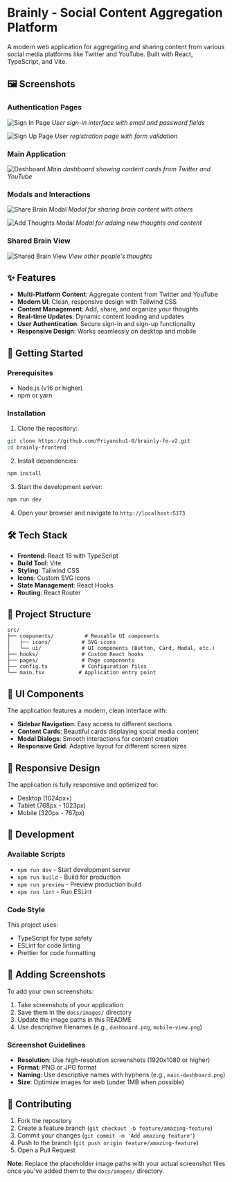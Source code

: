 # Brainly - Social Content Aggregation Platform

A modern web application for aggregating and sharing content from various social media platforms like Twitter and YouTube. Built with React, TypeScript, and Vite.

## 🖼️ Screenshots

### Authentication Pages
![Sign In Page](./docs/images/signin.png)
*User sign-in interface with email and password fields*

![Sign Up Page](./docs/images/signup.png)
*User registration page with form validation*

### Main Application
![Dashboard](./docs/images/dashboard.png)
*Main dashboard showing content cards from Twitter and YouTube*

### Modals and Interactions
![Share Brain Modal](./docs/images/share-brain-modal.png)
*Modal for sharing brain content with others*

![Add Thoughts Modal](./docs/images/add-thoughts-modal.png)
*Modal for adding new thoughts and content*

### Shared Brain View
![Shared Brain View](./docs/images/shared-brain.png)
*View other people's thoughts*

## ✨ Features

- **Multi-Platform Content**: Aggregate content from Twitter and YouTube
- **Modern UI**: Clean, responsive design with Tailwind CSS
- **Content Management**: Add, share, and organize your thoughts
- **Real-time Updates**: Dynamic content loading and updates
- **User Authentication**: Secure sign-in and sign-up functionality
- **Responsive Design**: Works seamlessly on desktop and mobile

## 🚀 Getting Started

### Prerequisites

- Node.js (v16 or higher)
- npm or yarn

### Installation

1. Clone the repository:
```bash
git clone https://github.com/Priyanshu1-0/brainly-fe-v2.git
cd brainly-frontend
```

2. Install dependencies:
```bash
npm install
```

3. Start the development server:
```bash
npm run dev
```

4. Open your browser and navigate to `http://localhost:5173`

## 🛠️ Tech Stack

- **Frontend**: React 18 with TypeScript
- **Build Tool**: Vite
- **Styling**: Tailwind CSS
- **Icons**: Custom SVG icons
- **State Management**: React Hooks
- **Routing**: React Router

## 📁 Project Structure

```
src/
├── components/          # Reusable UI components
│   ├── icons/          # SVG icons
│   └── ui/             # UI components (Button, Card, Modal, etc.)
├── hooks/              # Custom React hooks
├── pages/              # Page components
├── config.ts           # Configuration files
└── main.tsx           # Application entry point
```

## 🎨 UI Components

The application features a modern, clean interface with:

- **Sidebar Navigation**: Easy access to different sections
- **Content Cards**: Beautiful cards displaying social media content
- **Modal Dialogs**: Smooth interactions for content creation
- **Responsive Grid**: Adaptive layout for different screen sizes

## 📱 Responsive Design

The application is fully responsive and optimized for:
- Desktop (1024px+)
- Tablet (768px - 1023px)
- Mobile (320px - 767px)

## 🔧 Development

### Available Scripts

- `npm run dev` - Start development server
- `npm run build` - Build for production
- `npm run preview` - Preview production build
- `npm run lint` - Run ESLint

### Code Style

This project uses:
- TypeScript for type safety
- ESLint for code linting
- Prettier for code formatting

## 📸 Adding Screenshots

To add your own screenshots:

1. Take screenshots of your application
2. Save them in the `docs/images/` directory
3. Update the image paths in this README
4. Use descriptive filenames (e.g., `dashboard.png`, `mobile-view.png`)

### Screenshot Guidelines

- **Resolution**: Use high-resolution screenshots (1920x1080 or higher)
- **Format**: PNG or JPG format
- **Naming**: Use descriptive names with hyphens (e.g., `main-dashboard.png`)
- **Size**: Optimize images for web (under 1MB when possible)

## 🤝 Contributing

1. Fork the repository
2. Create a feature branch (`git checkout -b feature/amazing-feature`)
3. Commit your changes (`git commit -m 'Add amazing feature'`)
4. Push to the branch (`git push origin feature/amazing-feature`)
5. Open a Pull Request



**Note**: Replace the placeholder image paths with your actual screenshot files once you've added them to the `docs/images/` directory.
